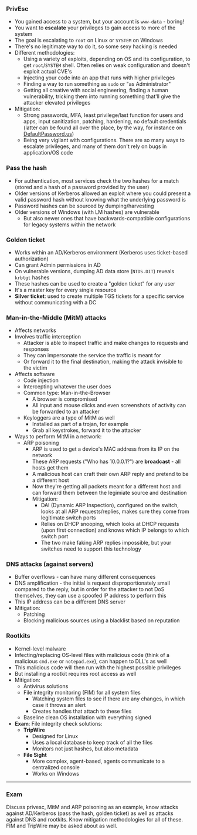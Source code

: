 ### PrivEsc

- You gained access to a system, but your account is `www-data` - boring!
- You want to **escalate** your privileges to gain access to more of the system
- The goal is escalating to `root` on Linux or `SYSTEM` on Windows
- There's no legitimate way to do it, so some sexy hacking is needed
- Different methodologies:
	- Using a variety of exploits, depending on OS and its configuration, to get `root`/`SYSTEM` shell. Often relies on weak configuration and doesn't exploit actual CVE's
	- Injecting your code into an app that runs with higher privileges
	- Finding a way to run something as `sudo` or "as Administrator"
	- Getting all creative with social engineering, finding a human vulnerability, tricking them into running something that'll give the attacker elevated privileges
- Mitigation:
	- Strong passwords, MFA, least privilege/last function for users and apps, input sanitization, patching, hardening, no default credentials (latter can be found all over the place, by the way, for instance on [DefaultPassword.us](https://defaultpassword.us))
	- Being very vigilant with configurations. There are so many ways to escalate privileges, and many of them don't rely on bugs in application/OS code

### Pass the hash

- For authentication, most services check the two hashes for a match (stored and a hash of a password provided by the user)
- Older versions of Kerberos allowed an exploit where you could present a valid password hash without knowing what the underlying password is
- Password hashes can be sourced by dumping/harvesting
- Older versions of Windows (with LM hashes) are vulnerable
	- But also newer ones that have backwards-compatible configurations for legacy systems within the network

### Golden ticket

- Works within an AD/Kerberos environment (Kerberos uses ticket-based authorization)
- Can grant Admin permissions in AD
- On vulnerable versions, dumping AD data store (`NTDS.DIT`) reveals `krbtgt` hashes
- These hashes can be used to create a "golden ticket" for any user
- It's a master key for every single resource
- **Silver ticket**: used to create multiple TGS tickets for a specific service without communicating with a DC

### Man-in-the-Middle (MitM) attacks

- Affects networks
- Involves traffic interception
	- Attacker is able to inspect traffic and make changes to requests and responses
	- They can impersonate the service the traffic is meant for
	- Or forward it to the final destination, making the attack invisible to the victim
- Affects software
	- Code injection
	- Intercepting whatever the user does
	- Common type: Man-in-the-Browser
		- A browser is compromised
		- All input and mouse clicks and even screenshots of activity can be forwarded to an attacker
	- Keyloggers are a type of MitM as well
		- Installed as part of a trojan, for example
		- Grab all keystrokes, forward it to the attacker
- Ways to perform MitM in a network:
	- ARP poisoning
		- ARP is used to get a device's MAC address from its IP on the network
		- These ARP requests ("Who has 10.0.0.1?") are **broadcast** - all hosts get them
		- A malicious host can craft their own ARP reply and pretend to be a different host
		- Now they're getting all packets meant for a different host and can forward them between the legimiate source and destination
		- Mitigation:
			- DAI (Dynamic ARP Inspection), configured on the switch, looks at all ARP requests/replies, makes sure they come from legitimate switch ports
			- Relies on DHCP snooping, which looks at DHCP requests (upon first connection) and knows which IP belongs to which switch port
			- The two make faking ARP replies impossible, but your switches need to support this technology

### DNS attacks (against servers)

- Buffer overflows - can have many different consequences
- DNS amplification - the initial is request disproportionately small compared to the reply, but in order for the attacker to not DoS themselves, they can use a spoofed IP address to perform this
- This IP address can be a different DNS server
- Mitigation: 
	- Patching
	- Blocking malicious sources using a blacklist based on reputation

### Rootkits

- Kernel-level malware
- Infecting/replacing OS-level files with malicious code (think of a malicious `cmd.exe` or `notepad.exe`), can happen to DLL's as well
- This malicious code will then run with the highest possible privileges
- But installing a rootkit requires root access as well
- Mitigation:
	- Antivirus solutions
	- File integrity monitoring (FIM) for all system files
		- Watching system files to see if there are any changes, in which case it throws an alert
		- Creates handles that attach to these files
	- Baseline clean OS installation with everything signed
- **Exam**: File integrity check solutions:
	- **TripWire**
		- Designed for Linux
		- Uses a local database to keep track of all the files
		- Monitors not just hashes, but also metadata
	- **File Sight**
		- More complex, agent-based, agents communicate to a centralized console
		- Works on Windows

---

### Exam

Discuss privesc, MitM and ARP poisoning as an example, know attacks against AD/Kerberos (pass the hash, golden ticket) as well as attacks against DNS and rootkits. Know mitigation methodologies for all of these. FIM and TripWire may be asked about as well.